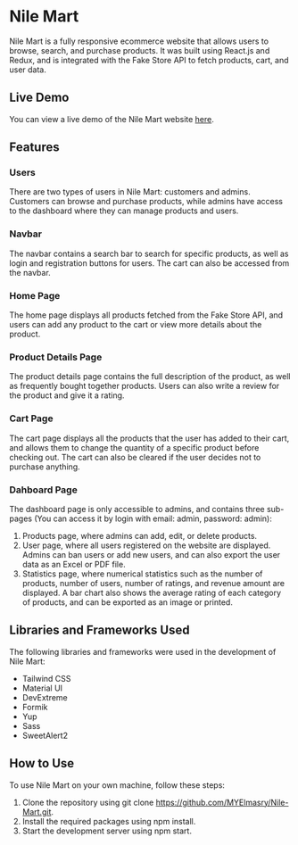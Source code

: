 # Nile Mart

Nile Mart is a fully responsive ecommerce website that allows users to browse, search, and purchase products. It was built using React.js and Redux, and is integrated with the Fake Store API to fetch products, cart, and user data.

## Live Demo

You can view a live demo of the Nile Mart website [here](https://myelmasry.github.io/Nile-Mart/).

## Features
### Users
There are two types of users in Nile Mart: customers and admins. Customers can browse and purchase products, while admins have access to the dashboard where they can manage products and users.

### Navbar
The navbar contains a search bar to search for specific products, as well as login and registration buttons for users. The cart can also be accessed from the navbar.

### Home Page
The home page displays all products fetched from the Fake Store API, and users can add any product to the cart or view more details about the product.

### Product Details Page
The product details page contains the full description of the product, as well as frequently bought together products. Users can also write a review for the product and give it a rating.

### Cart Page
The cart page displays all the products that the user has added to their cart, and allows them to change the quantity of a specific product before checking out. The cart can also be cleared if the user decides not to purchase anything.

### Dahboard Page
The dashboard page is only accessible to admins, and contains three sub-pages (You can access it by login with email: admin, password: admin):
1. Products page, where admins can add, edit, or delete products.
2. User page, where all users registered on the website are displayed. Admins can ban users or add new users, and can also export the user data as an Excel or PDF file.
3. Statistics page, where numerical statistics such as the number of products, number of users, number of ratings, and revenue amount are displayed. A bar chart also shows the average rating of each category of products, and can be exported as an image or printed.

## Libraries and Frameworks Used
The following libraries and frameworks were used in the development of Nile Mart:
* Tailwind CSS
* Material UI
* DevExtreme
* Formik
* Yup
* Sass
* SweetAlert2

## How to Use
To use Nile Mart on your own machine, follow these steps:
1. Clone the repository using git clone https://github.com/MYElmasry/Nile-Mart.git.
2. Install the required packages using npm install.
3. Start the development server using npm start.

